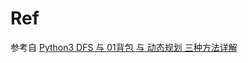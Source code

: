 # Ref

参考自 [Python3 DFS 与 01背包 与 动态规划 三种方法详解](https://leetcode-cn.com/problems/target-sum/solution/python-dfs-xiang-jie-by-jimmy00745/)
